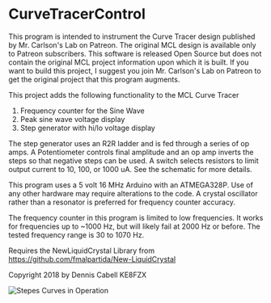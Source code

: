 # CurveTracerControl

 This program is intended to instrument the Curve Tracer design published by Mr. Carlson's Lab on Patreon.  The original MCL
 design is available only to Patreon subscribers.  This software is released Open Source but does not contain the original 
 MCL project information upon which it is built.  If you want to build this project, I suggest you join Mr. Carlson's Lab on 
 Patreon to get the original project that this program augments.

 This project adds the following functionality to the MCL Curve Tracer

 1) Frequency counter for the Sine Wave
 2) Peak sine wave voltage display
 3) Step generator with hi/lo voltage display

 The step generator uses an R2R ladder and is fed through a series of op amps.  A Potentiometer controls final amplitude 
 and an op amp inverts the steps so that negative steps can be used.  A switch selects resistors to limit output current 
 to 10, 100, or 1000 uA. See the schematic for more details.
 
 This program uses a 5 volt 16 MHz Arduino with an ATMEGA328P.  Use of any other hardware may require alterations to the code. 
 A crystal oscillator rather than a resonator is preferred for frequency counter accuracy.

 The frequency counter in this program is limited to low frequencies.  It works for frequencies up to ~1000 Hz, but will
 likely fail at 2000 Hz or before.  The tested frequency range is 30 to 1070 Hz.
 
 Requires the NewLiquidCrystal Library from https://github.com/fmalpartida/New-LiquidCrystal
 
 Copyright 2018 by Dennis Cabell
 KE8FZX

![Stepes Curves in Operation](https://https://github.com/soligen2010/CurveTracerControl/Pictures/CurveTracer.jpg)